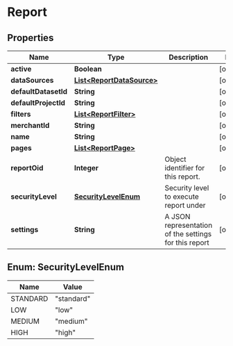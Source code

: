 
# Report

## Properties
Name | Type | Description | Notes
------------ | ------------- | ------------- | -------------
**active** | **Boolean** |  |  [optional]
**dataSources** | [**List&lt;ReportDataSource&gt;**](ReportDataSource.md) |  |  [optional]
**defaultDatasetId** | **String** |  |  [optional]
**defaultProjectId** | **String** |  |  [optional]
**filters** | [**List&lt;ReportFilter&gt;**](ReportFilter.md) |  |  [optional]
**merchantId** | **String** |  |  [optional]
**name** | **String** |  |  [optional]
**pages** | [**List&lt;ReportPage&gt;**](ReportPage.md) |  |  [optional]
**reportOid** | **Integer** | Object identifier for this report. |  [optional]
**securityLevel** | [**SecurityLevelEnum**](#SecurityLevelEnum) | Security level to execute report under |  [optional]
**settings** | **String** | A JSON representation of the settings for this report |  [optional]


<a name="SecurityLevelEnum"></a>
## Enum: SecurityLevelEnum
Name | Value
---- | -----
STANDARD | &quot;standard&quot;
LOW | &quot;low&quot;
MEDIUM | &quot;medium&quot;
HIGH | &quot;high&quot;



